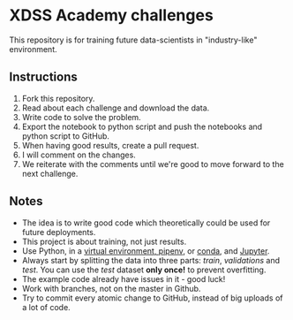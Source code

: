# XDSS Academy challenges
This repository is for training future data-scientists in "industry-like" environment. 

## Instructions
1. Fork this repository. 
2. Read about each challenge and download the data.
3. Write code to solve the problem.
4. Export the notebook to python script and push the notebooks and python script to GitHub.
5. When having good results, create a pull request.
6. I will comment on the changes.
7. We reiterate with the comments until we're good to move forward to the next challenge. 

## Notes
* The idea is to write good code which theoretically could be used for future deployments. 
* This project is about training, not just results.  
* Use Python, in a [virtual environment, pipenv](http://docs.python-guide.org/en/latest/dev/virtualenvs/), or [conda](https://conda.io/docs/), and [Jupyter](http://jupyter.org/).
* Always start by splitting the data into three parts: *train*, *validations* and *test*. You can use the *test* dataset **only once!** to prevent overfitting.
* The example code already have issues in it - good luck!
* Work with branches, not on the master in Github. 
* Try to commit every atomic change to GitHub, instead of big uploads of a lot of code.

